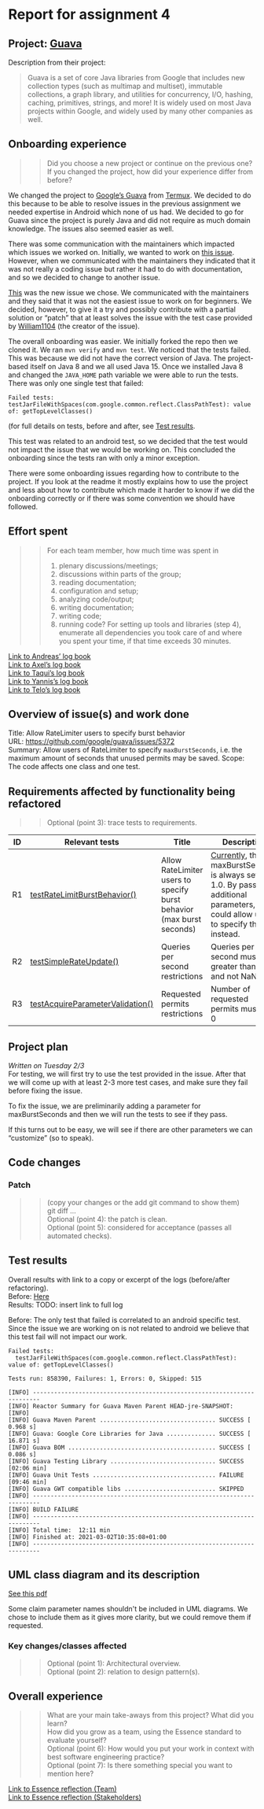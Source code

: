 # Report for assignment 4

## Project: [Guava](https://github.com/google/guava)

Description from their project:


> Guava is a set of core Java libraries from Google that includes new collection types (such as multimap and multiset), immutable collections, a graph library, and utilities for concurrency, I/O, hashing, caching, primitives, strings, and more! It is widely used on most Java projects within Google, and widely used by many other companies as well.


## Onboarding experience
>> Did you choose a new project or continue on the previous one?
>> If you changed the project, how did your experience differ from before?

We changed the project to [Google’s Guava](https://github.com/google/guava) from [Termux](https://github.com/termux). We decided to do this because to be able to resolve issues in the previous assignment we needed expertise in Android which none of us had. We decided to go for Guava since the project is purely Java and did not require as much domain knowledge. The issues also seemed easier as well.

There was some communication with the maintainers which impacted which issues we worked on. Initially, we wanted to work on [this issue](https://github.com/google/guava/issues/5388). However, when we communicated with the maintainers they indicated that it was not really a coding issue but rather it had to do with documentation, and so we decided to change to another issue.

[This](https://github.com/google/guava/issues/5372) was the new issue we chose. We communicated with the maintainers and they said that it was not the easiest issue to work on for beginners. We decided, however, to give it a try and possibly contribute with a partial solution or “patch” that at least solves the issue with the test case provided by [William1104](https://github.com/William1104) (the creator of the issue).

The overall onboarding was easier. We initially forked the repo then we cloned it. We ran `mvn verify` and `mvn test`. We noticed that the tests failed. This was because we did not have the correct version of Java. The project-based itself on Java 8 and we all used Java 15. Once we installed Java 8 and changed the `JAVA_HOME` path variable we were able to run the tests. There was only one single test that failed:

```
Failed tests: 
testJarFileWithSpaces(com.google.common.reflect.ClassPathTest): value of: getTopLevelClasses()
```
(for full details on tests, before and after, see [Test results](#test-results).

This test was related to an android test, so we decided that the test would not impact the issue that we would be working on. This concluded the onboarding since the tests ran with only a minor exception.

There were some onboarding issues regarding how to contribute to the project. If you look at the readme it mostly explains how to use the project and less about how to contribute which made it harder to know if we did the onboarding correctly or if there was some convention we should have followed.

## Effort spent
>> For each team member, how much time was spent in
>> 1. plenary discussions/meetings;
>> 2. discussions within parts of the group;
>> 3. reading documentation;
>> 4. configuration and setup;
>> 5. analyzing code/output;
>> 6. writing documentation;
>> 7. writing code;
>> 8. running code?
>> For setting up tools and libraries (step 4), enumerate all dependencies you took care of and where you spent your time, if that time exceeds 30 minutes.

[Link to Andreas’ log book](https://docs.google.com/document/d/1OZsjMdH_ppJU72kHMfrgS7PO7WUo6HUFv6ujeiKdi5E/edit?usp=sharing)</br>
[Link to Axel’s log book](https://docs.google.com/document/d/13l8DoYcv7jKFH0Vujod18wp6Q88Kw9efTzjfDmGxASk/edit?usp=sharing)</br>
[Link to Taqui’s log book](https://docs.google.com/document/d/1H5bNKT5r8lJACJ4CnDGRqnWz6zWudV0phNIk8eIEWvI/edit?usp=sharing)</br>
[Link to Yannis’s log book](https://docs.google.com/document/d/1zTKMO_6bLzeEWNbbSPKQMBnQs8BoDphy1V4oTGs0_ns/edit?usp=sharing)</br>
[Link to Telo’s log book](https://docs.google.com/document/d/1jiuo0cPCG43uyqqq3H_S_siJ4fUuI8-NXqQDwG_-lMs/edit?usp=sharing)

## Overview of issue(s) and work done

Title: Allow RateLimiter users to specify burst behavior</br>
URL: https://github.com/google/guava/issues/5372</br>
Summary: Allow users of RateLimiter to specify `maxBurstSeconds`, i.e. the maximum amount of seconds that unused permits may be saved. 
Scope: The code affects one class and one test.

## Requirements affected by functionality being refactored

>> Optional (point 3): trace tests to requirements.

| **ID**  | **Relevant tests** | **Title**                                                                       | **Description**                                                                                                                                                                                                                                                                         |
| --------|--------------------|---------------------------------------------------------------------------------|-----------------------------------------------------------------------------------------------------------------------------------------------------------------------------------------------------------------------------------------------------------------------------------------|
| R1 	    | [testRateLimitBurstBehavior()](https://github.com/sofrel-group14/guava/blob/issue-5372-allow-users-to-specify-burst-behavior/guava-tests/test/com/google/common/util/concurrent/RateLimiterTest.java#L577)         | Allow RateLimiter users to specify burst behavior (max burst seconds)           | [Currently](https://github.com/google/guava/blob/e5b5bc42c8c5dfe7c77a64726bf0df07c6fc40c3/guava/src/com/google/common/util/concurrent/RateLimiter.java#L134), the maxBurstSeconds is always set to 1.0. By passing additional parameters, we could allow users to specify this instead. |
| R2      |[testSimpleRateUpdate()](https://github.com/google/guava/blob/7f30024044a97a7b98e7faca9a07a382ca62121a/guava-tests/test/com/google/common/util/concurrent/RateLimiterTest.java#L73)| Queries per second restrictions | Queries per second must be greater than 0, and not NaN. |
| R3      |[testAcquireParameterValidation()](https://github.com/google/guava/blob/7f30024044a97a7b98e7faca9a07a382ca62121a/guava-tests/test/com/google/common/util/concurrent/RateLimiterTest.java#L91) | Requested permits restrictions | Number of requested permits must be > 0 |


## Project plan

_Written on Tuesday 2/3_</br>
For testing, we will first try to use the test provided in the issue. After that we will come up with at least 2-3 more test cases, and make sure they fail before fixing the issue.

To fix the issue, we are preliminarily adding a parameter for maxBurstSeconds and then we will run the tests to see if they pass.

If this turns out to be easy, we will see if there are other parameters we can “customize” (so to speak).

## Code changes

### Patch
>> (copy your changes or the add git command to show them)</br>
>> git diff …</br>
>> Optional (point 4): the patch is clean.</br>
>> Optional (point 5): considered for acceptance (passes all automated checks).

## Test results

Overall results with link to a copy or excerpt of the logs (before/after refactoring).</br>
Before: [Here](https://docs.google.com/document/d/1SmHswX45TzwtsTXoYMrXX6k52KqOTBMEbWvpdAyyb-E/edit?usp=sharing)</br>
Results: TODO: insert link to full log</br>

Before:
The only test that failed is correlated to an android specific test. Since the issue we are working on is not related to android we believe that this test fail will not impact our work.
```
Failed tests: 
  testJarFileWithSpaces(com.google.common.reflect.ClassPathTest): value of: getTopLevelClasses()

Tests run: 858390, Failures: 1, Errors: 0, Skipped: 515

[INFO] ------------------------------------------------------------------------
[INFO] Reactor Summary for Guava Maven Parent HEAD-jre-SNAPSHOT:
[INFO] 
[INFO] Guava Maven Parent ................................. SUCCESS [  0.968 s]
[INFO] Guava: Google Core Libraries for Java .............. SUCCESS [ 16.871 s]
[INFO] Guava BOM .......................................... SUCCESS [  0.086 s]
[INFO] Guava Testing Library .............................. SUCCESS [02:06 min]
[INFO] Guava Unit Tests ................................... FAILURE [09:46 min]
[INFO] Guava GWT compatible libs .......................... SKIPPED
[INFO] ------------------------------------------------------------------------
[INFO] BUILD FAILURE
[INFO] ------------------------------------------------------------------------
[INFO] Total time:  12:11 min
[INFO] Finished at: 2021-03-02T10:35:08+01:00
[INFO] ------------------------------------------------------------------------
```


## UML class diagram and its description
[See this pdf](RateLimiter.pdf)

Some claim parameter names shouldn't be included in UML diagrams. We chose to include them as it gives more clarity, but we could remove them if requested.

### Key changes/classes affected
>> Optional (point 1): Architectural overview.</br>
>> Optional (point 2): relation to design pattern(s).</br>

## Overall experience
>> What are your main take-aways from this project? What did you learn?</br>
>> How did you grow as a team, using the Essence standard to evaluate yourself?</br>
>> Optional (point 6): How would you put your work in context with best software engineering practice?</br>
>> Optional (point 7): Is there something special you want to mention here?

[Link to Essence reflection (Team)](https://docs.google.com/document/d/1KQ4pNqrz04qa5X6lS0pwcGrY_X-ajNPmXTJFTWebimA/edit?usp=sharing)</br>
[Link to Essence reflection (Stakeholders)](https://docs.google.com/document/d/1Gz0xjgMnsVe-jKjnUyRclQ7hzCyAbgIlL_XLiSZovH8/edit?usp=sharing)
